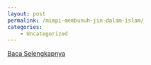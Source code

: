 ```yaml
---
layout: post
permalink: /mimpi-membunuh-jin-dalam-islam/
categories:
    - Uncategorized
---
```


[Baca Selengkapnya](/07)